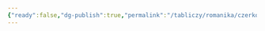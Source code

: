 ```yaml
---
{"ready":false,"dg-publish":true,"permalink":"/tabliczy/romanika/czerkov-abbatstva-sent-fua-v-konke/","dgPassFrontmatter":true}
---
```



